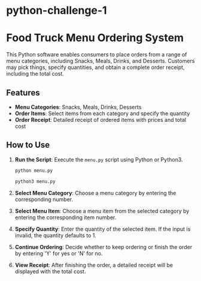 # python-challenge-1
# Food Truck Menu Ordering System
This Python software enables consumers to place orders from a range of menu categories, including Snacks, Meals, Drinks, and Desserts. Customers may pick things, specify quantities, and obtain a complete order receipt, including the total cost.

## Features

- **Menu Categories**: Snacks, Meals, Drinks, Desserts
- **Order Items**: Select items from each category and specify the quantity
- **Order Receipt**: Detailed receipt of ordered items with prices and total cost

## How to Use

1. **Run the Script**: Execute the `menu.py` script using Python or Python3.
    ```bash
    python menu.py
    ```
    ```bash
    python3 menu.py
    ```

2. **Select Menu Category**: Choose a menu category by entering the corresponding number.

3. **Select Menu Item**: Choose a menu item from the selected category by entering the corresponding item number.

4. **Specify Quantity**: Enter the quantity of the selected item. If the input is invalid, the quantity defaults to 1.

5. **Continue Ordering**: Decide whether to keep ordering or finish the order by entering 'Y' for yes or 'N' for no.

6. **View Receipt**: After finishing the order, a detailed receipt will be displayed with the total cost.
